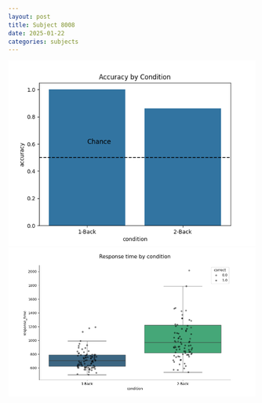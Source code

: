 ```yaml
---
layout: post
title: Subject 8008
date: 2025-01-22
categories: subjects
---
```


![](data/8008/run-18/8008_ATS_acc.png)
![](data/8008/run-18/8008_ATS_rt.png)
